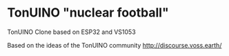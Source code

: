 # TonUINO "nuclear football"
TonUINO Clone based on ESP32 and VS1053

Based on the ideas of the TonUINO community http://discourse.voss.earth/
